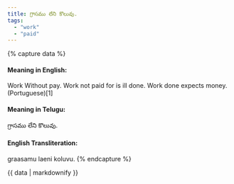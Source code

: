 ```yaml
---
title: గ్రాసము లేని కొలువు.
tags:
  - "work"
  - "paid"
---
```


{% capture data %}
#### Meaning in English:
Work Without pay.
Work not paid for is ill done.
Work done expects money. (Portuguese)[1]

#### Meaning in Telugu:
గ్రాసము లేని కొలువు.

#### English Transliteration:
graasamu laeni koluvu.
{% endcapture %}

{{ data | markdownify }}

